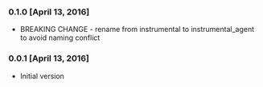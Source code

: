 ### 0.1.0 [April 13, 2016]
* BREAKING CHANGE - rename from instrumental to instrumental_agent to avoid naming conflict

### 0.0.1 [April 13, 2016]
* Initial version
